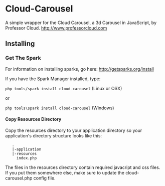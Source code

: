 # Cloud-Carousel

A simple wrapper for the Cloud Carousel, a 3d Carousel in JavaScript, by Professor Cloud. http://www.professorcloud.com 

## Installing

### Get The Spark

For information on installing sparks, go here: http://getsparks.org/install

If you have the Spark Manager installed, type:

```php tools/spark install cloud-carousel``` (Linux or OSX)

or

```php tools\spark install cloud-carousel``` (Windows)


#### Copy Resources Directory
Copy the resources directory to your application directory so your application's
directory structure looks like this: 
```
   .
   |-application
   |-resources
     index.php
```
The files in the resources directory contain required javacript and css files.  If you put them somewhere else, 
make sure to update the cloud-carousel.php config file.

